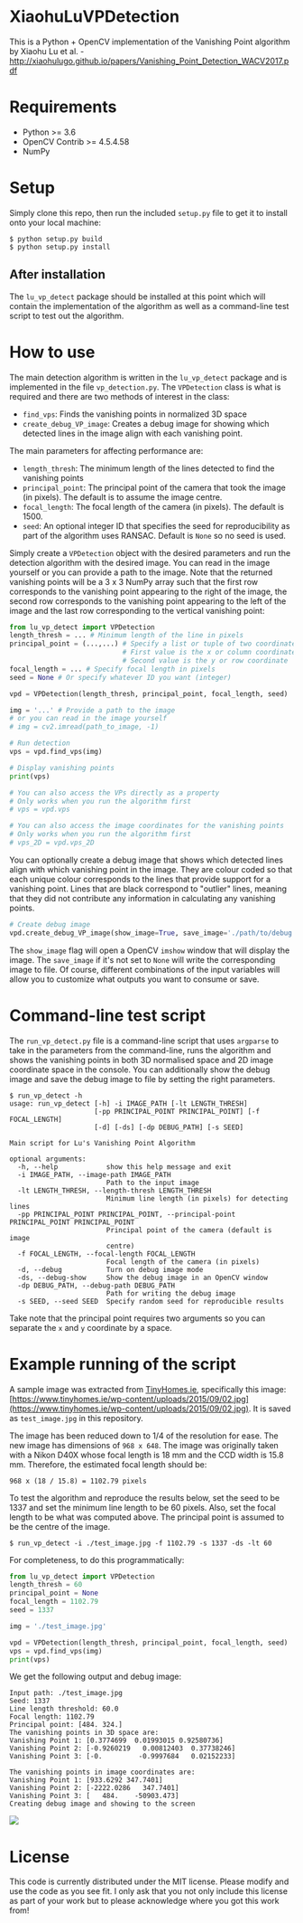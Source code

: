 # XiaohuLuVPDetection

This is a Python + OpenCV implementation of the Vanishing Point algorithm by Xiaohu Lu et al. - http://xiaohulugo.github.io/papers/Vanishing_Point_Detection_WACV2017.pdf

# Requirements

- Python >= 3.6
- OpenCV Contrib >= 4.5.4.58
- NumPy

# Setup

Simply clone this repo, then run the included `setup.py` file to get it to install onto your local machine:

```
$ python setup.py build
$ python setup.py install
```

## After installation

The `lu_vp_detect` package should be installed at this point which will
contain the implementation of the algorithm as well as a command-line test
script to test out the algorithm.

# How to use

The main detection algorithm is written in the `lu_vp_detect` package and is
implemented in the file `vp_detection.py`. The `VPDetection` class is what
is required and there are two methods of interest in the class:

- `find_vps`: Finds the vanishing points in normalized 3D space
- `create_debug_VP_image`: Creates a debug image for showing which
  detected lines in the image align with each vanishing point.

The main parameters for affecting performance are:

- `length_thresh`: The minimum length of the lines detected to find the
  vanishing points
- `principal_point`: The principal point of the camera that took the image
  (in pixels). The default is to assume the image centre.
- `focal_length`: The focal length of the camera (in pixels). The default
  is 1500.
- `seed`: An optional integer ID that specifies the seed for reproducibility
  as part of the algorithm uses RANSAC. Default is `None` so no seed is used.

Simply create a `VPDetection` object with the desired parameters and run the
detection algorithm with the desired image. You can read in the image yourself
or you can provide a path to the image. Note that the returned vanishing
points will be a 3 x 3 NumPy array such that the first row corresponds to the
vanishing point appearing to the right of the image, the second row
corresponds to the vanishing point appearing to the left of the image and the
last row corresponding to the vertical vanishing point:

```python
from lu_vp_detect import VPDetection
length_thresh = ... # Minimum length of the line in pixels
principal_point = (...,...) # Specify a list or tuple of two coordinates
                            # First value is the x or column coordinate
                            # Second value is the y or row coordinate
focal_length = ... # Specify focal length in pixels
seed = None # Or specify whatever ID you want (integer)

vpd = VPDetection(length_thresh, principal_point, focal_length, seed)

img = '...' # Provide a path to the image
# or you can read in the image yourself
# img = cv2.imread(path_to_image, -1)

# Run detection
vps = vpd.find_vps(img)

# Display vanishing points
print(vps)

# You can also access the VPs directly as a property
# Only works when you run the algorithm first
# vps = vpd.vps

# You can also access the image coordinates for the vanishing points
# Only works when you run the algorithm first
# vps_2D = vpd.vps_2D
```

You can optionally create a debug image that shows which detected lines align
with which vanishing point in the image. They are colour coded so that each
unique colour corresponds to the lines that provide support for a vanishing
point. Lines that are black correspond to "outlier" lines, meaning that they
did not contribute any information in calculating any vanishing points.

```python
# Create debug image
vpd.create_debug_VP_image(show_image=True, save_image='./path/to/debug.png')
```

The `show_image` flag will open a OpenCV `imshow` window that will display the
image. The `save_image` if it's not set to `None` will write the corresponding
image to file. Of course, different combinations of the input variables will
allow you to customize what outputs you want to consume or save.

# Command-line test script

The `run_vp_detect.py` file is a command-line script that uses `argparse` to
take in the parameters from the command-line, runs the algorithm and shows
the vanishing points in both 3D normalised space and 2D image coordinate space
in the console. You can additionally show the debug image and save the debug
image to file by setting the right parameters.

```
$ run_vp_detect -h
usage: run_vp_detect [-h] -i IMAGE_PATH [-lt LENGTH_THRESH]
                     [-pp PRINCIPAL_POINT PRINCIPAL_POINT] [-f FOCAL_LENGTH]
                     [-d] [-ds] [-dp DEBUG_PATH] [-s SEED]

Main script for Lu's Vanishing Point Algorithm

optional arguments:
  -h, --help            show this help message and exit
  -i IMAGE_PATH, --image-path IMAGE_PATH
                        Path to the input image
  -lt LENGTH_THRESH, --length-thresh LENGTH_THRESH
                        Minimum line length (in pixels) for detecting lines
  -pp PRINCIPAL_POINT PRINCIPAL_POINT, --principal-point PRINCIPAL_POINT PRINCIPAL_POINT
                        Principal point of the camera (default is image
                        centre)
  -f FOCAL_LENGTH, --focal-length FOCAL_LENGTH
                        Focal length of the camera (in pixels)
  -d, --debug           Turn on debug image mode
  -ds, --debug-show     Show the debug image in an OpenCV window
  -dp DEBUG_PATH, --debug-path DEBUG_PATH
                        Path for writing the debug image
  -s SEED, --seed SEED  Specify random seed for reproducible results
```

Take note that the principal point requires two arguments so you can
separate the `x` and `y` coordinate by a space.

# Example running of the script

A sample image was extracted from [TinyHomes.ie](https://tinyhomes.ie),
specifically this image: [https://www.tinyhomes.ie/wp-content/uploads/2015/09/02.jpg](https://www.tinyhomes.ie/wp-content/uploads/2015/09/02.jpg).
It is saved as `test_image.jpg` in this repository.

The image has been reduced down to 1/4 of the resolution for ease.
The new image has dimensions of `968 x 648`. The image was originally
taken with a Nikon D40X whose focal length is 18 mm and the CCD width is
15.8 mm. Therefore, the estimated focal length should be:

`968 x (18 / 15.8) = 1102.79 pixels`

To test the algorithm and reproduce the results below, set the
seed to be 1337 and set the minimum line length to be 60 pixels. Also,
set the focal length to be what was computed above. The principal
point is assumed to be the centre of the image.

`$ run_vp_detect -i ./test_image.jpg -f 1102.79 -s 1337 -ds -lt 60`

For completeness, to do this programmatically:

```python
from lu_vp_detect import VPDetection
length_thresh = 60
principal_point = None
focal_length = 1102.79
seed = 1337

img = './test_image.jpg'

vpd = VPDetection(length_thresh, principal_point, focal_length, seed)
vps = vpd.find_vps(img)
print(vps)
```

We get the following output and debug image:

```
Input path: ./test_image.jpg
Seed: 1337
Line length threshold: 60.0
Focal length: 1102.79
Principal point: [484. 324.]
The vanishing points in 3D space are:
Vanishing Point 1: [0.3774699  0.01993015 0.92580736]
Vanishing Point 2: [-0.9260219   0.00812403  0.37738246]
Vanishing Point 3: [-0.         -0.9997684   0.02152233]

The vanishing points in image coordinates are:
Vanishing Point 1: [933.6292 347.7401]
Vanishing Point 2: [-2222.0286   347.7401]
Vanishing Point 3: [   484.    -50903.473]
Creating debug image and showing to the screen
```

![](https://i.imgur.com/svI8tSC.png)

# License

This code is currently distributed under the MIT license. Please modify and
use the code as you see fit. I only ask that you not only include this
license as part of your work but to please acknowledge where you got this
work from!
